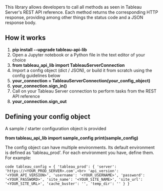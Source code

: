 This library allows developers to call all methods as seen in Tableau Server's REST API reference.
Each method returns the corresponding HTTP response, providing among other things the status code and a JSON response body.

## How it works

1. **pip install --upgrade tableau-api-lib**
2. Open a Jupyter notebook or a Python file in the text editor of your choice
3. **from tableau_api_lib import TableauServerConnection**
4. Import a config object (dict / JSON), or build it from scratch using the config guidelines below
5. **your_connection = TableauServerConnection(your_config_object)**
6. **your_connection.sign_in()**
7. Call on your Tableau Server connection to perform tasks from the REST API reference
8. **your_connection.sign_out**

## Defining your config object

A sample / starter configuration object is provided

**from tableau_api_lib import sample_config**
**print(sample_config)**

The config object can have multiple environments. Its default environment is defined as 'tableau_prod'.
For each environment you have, define them. For example:

``code
        tableau_config = {
            'tableau_prod': {
                'server': 'https://<YOUR_PROD_SERVER>.com',<br>
                'api_version': '<YOUR_API_VERSION>',
                'username': '<YOUR_USERNAME>',
                'password': '<YOUR_PASSWORD>',
                'site_name': '<YOUR_SITE_NAME>',
                'site_url': '<YOUR_SITE_URL>',
                'cache_buster': '',
                'temp_dir': ''
            }
        }
``

